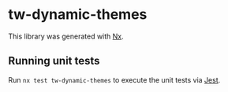# tw-dynamic-themes

This library was generated with [Nx](https://nx.dev).

## Running unit tests

Run `nx test tw-dynamic-themes` to execute the unit tests via [Jest](https://jestjs.io).
